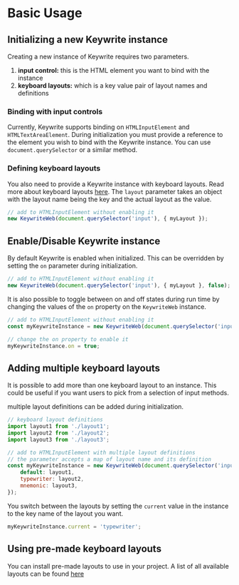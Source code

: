 # Basic Usage

## Initializing a new Keywrite instance

Creating a new instance of Keywrite requires two parameters.

1. **input control:** this is the HTML element you want to bind with the instance
1. **keyboard layouts:** which is a key value pair of layout names and definitions

### Binding with input controls

Currently, Keywrite supports binding on `HTMLInputElement` and `HTMLTextAreaElement`.
During initialization you must provide a reference to the element you wish to bind
with the Keywrite instance. You can use `document.querySelector` or a similar method.

### Defining keyboard layouts

You also need to provide a Keywrite instance with keyboard layouts. Read more about
keyboard layouts [here](keyboard_layout.md). The `layout` parameter takes an object
with the layout name being the key and the actual layout as the value.

```javascript
// add to HTMLInputElement without enabling it
new KeywriteWeb(document.querySelector('input'), { myLayout });
```

## Enable/Disable Keywrite instance

By default Keywrite is enabled when initialized. This can be overridden by
setting the `on` parameter during initialization.

```javascript
// add to HTMLInputElement without enabling it
new KeywriteWeb(document.querySelector('input'), { myLayout }, false);
```

It is also possible to toggle between on and off states during run time by changing the
values of the `on` property on the `KeywriteWeb` instance.

```javascript
// add to HTMLInputElement without enabling it
const myKeywriteInstance = new KeywriteWeb(document.querySelector('input'), { myLayout }, false);

// change the on property to enable it
myKeywriteInstance.on = true;
```

## Adding multiple keyboard layouts

It is possible to add more than one keyboard layout to an instance. This could
be useful if you want users to pick from a selection of
input methods.

multiple layout definitions can be added during initialization.

```javascript
// keyboard layout definitions
import layout1 from './layout1';
import layout2 from './layout2';
import layout3 from './layout3';

// add to HTMLInputElement with multiple layout definitions
// the parameter accepts a map of layout name and its definition
const myKeywriteInstance = new KeywriteWeb(document.querySelector('input'), {
    default: layout1,
    typewriter: layout2,
    mnemonic: layout3,
});
```

You switch between the layouts by setting the `current` value in the instance to
the key name of the layout you want.

```javascript
myKeywriteInstance.current = 'typewriter';
```

## Using pre-made keyboard layouts

You can install pre-made layouts to use in your project. A list of all available
layouts can be found [here](pre_made_layouts.md)
